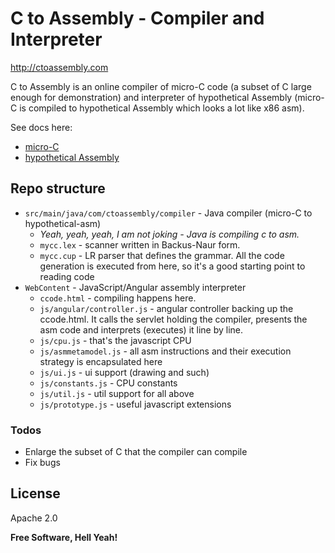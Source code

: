 # C to Assembly - Compiler and Interpreter

http://ctoassembly.com

C to Assembly is an online compiler of micro-C code (a subset of C large enough for demonstration) and interpreter of hypothetical Assembly (micro-C is compiled to hypothetical Assembly which looks a lot like x86 asm).

See docs here:
  - [micro-C](https://ctoassembly.com/microc.html)
  - [hypothetical Assembly](https://ctoassembly.com/asm.html)

## Repo structure
* `src/main/java/com/ctoassembly/compiler` - Java compiler (micro-C to hypothetical-asm)
   * *Yeah, yeah, yeah, I am not joking - Java is compiling c to asm.*
   * `mycc.lex` - scanner written in Backus-Naur form.
   * `mycc.cup` - LR parser that defines the grammar. All the code generation is executed from here, so it's a good starting point to reading code
* `WebContent` - JavaScript/Angular assembly interpreter 
   * `ccode.html` - compiling happens here.
   * `js/angular/controller.js` - angular controller backing up the ccode.html. It calls the servlet holding the compiler, presents the asm code and interprets (executes) it line by line.
   * `js/cpu.js` -  that's the javascript CPU
   * `js/asmmetamodel.js` - all asm instructions and their execution strategy is encapsulated here
   * `js/ui.js` - ui support (drawing and such)
   * `js/constants.js` - CPU constants
   * `js/util.js` - util support for all above
   * `js/prototype.js` - useful javascript extensions



### Todos

 - Enlarge the subset of C that the compiler can compile
 - Fix bugs

License
----

Apache 2.0


**Free Software, Hell Yeah!**

[//]: # (These are reference links used in the body of this note and get stripped out when the markdown processor does its job. There is no need to format nicely because it shouldn't be seen. Thanks SO - http://stackoverflow.com/questions/4823468/store-comments-in-markdown-syntax)


   [dill]: <https://github.com/joemccann/dillinger>
   [git-repo-url]: <https://github.com/joemccann/dillinger.git>
   [john gruber]: <http://daringfireball.net>
   [df1]: <http://daringfireball.net/projects/markdown/>
   [markdown-it]: <https://github.com/markdown-it/markdown-it>
   [Ace Editor]: <http://ace.ajax.org>
   [node.js]: <http://nodejs.org>
   [Twitter Bootstrap]: <http://twitter.github.com/bootstrap/>
   [jQuery]: <http://jquery.com>
   [@tjholowaychuk]: <http://twitter.com/tjholowaychuk>
   [express]: <http://expressjs.com>
   [AngularJS]: <http://angularjs.org>
   [Gulp]: <http://gulpjs.com>

   [PlDb]: <https://github.com/joemccann/dillinger/tree/master/plugins/dropbox/README.md>
   [PlGh]: <https://github.com/joemccann/dillinger/tree/master/plugins/github/README.md>
   [PlGd]: <https://github.com/joemccann/dillinger/tree/master/plugins/googledrive/README.md>
   [PlOd]: <https://github.com/joemccann/dillinger/tree/master/plugins/onedrive/README.md>
   [PlMe]: <https://github.com/joemccann/dillinger/tree/master/plugins/medium/README.md>
   [PlGa]: <https://github.com/RahulHP/dillinger/blob/master/plugins/googleanalytics/README.md>
